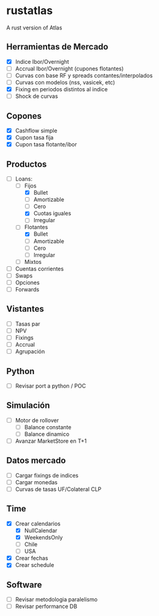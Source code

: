 # rustatlas

A rust version of Atlas

## Herramientas de Mercado

- [X] Indice Ibor/Overnight
- [ ] Accrual Ibor/Overnight (cupones flotantes)
- [ ] Curvas con base RF y spreads contantes/interpolados
- [ ] Curvas con modelos (nss, vasicek, etc)
- [X] Fixing en periodos distintos al indice
- [ ] Shock de curvas

## Copones

- [X] Cashflow simple
- [X] Cupon tasa fija
- [X] Cupon tasa flotante/ibor

## Productos

- [ ] Loans:
  - [ ] Fijos
    - [X] Bullet
    - [ ] Amortizable
    - [ ] Cero
    - [X] Cuotas iguales
    - [ ] Irregular
  - [ ] Flotantes
    - [X] Bullet
    - [ ] Amortizable
    - [ ] Cero
    - [ ] Irregular
  - [ ] Mixtos
- [ ] Cuentas corrientes
- [ ] Swaps
- [ ] Opciones
- [ ] Forwards

## Vistantes

- [ ] Tasas par
- [ ] NPV
- [ ] Fixings
- [ ] Accrual
- [ ] Agrupación

## Python

- [ ] Revisar port a python / POC

## Simulación

- [ ] Motor de rollover
  - [ ] Balance constante
  - [ ] Balance dinamico
- [ ] Avanzar MarketStore en T+1

## Datos mercado

- [ ] Cargar fixings de indices
- [ ] Cargar monedas
- [ ] Curvas de tasas UF/Colateral CLP

## Time

- [X] Crear calendarios
  - [X] NullCalendar
  - [X] WeekendsOnly
  - [ ] Chile
  - [ ] USA

- [X] Crear fechas
- [X] Crear schedule

## Software

- [ ] Revisar metodologia paralelismo
- [ ] Revisar performance DB
